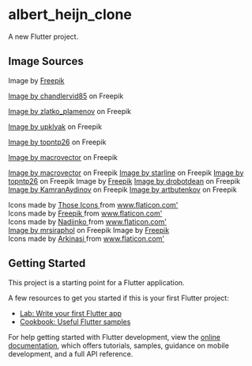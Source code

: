 # albert_heijn_clone

A new Flutter project.

## Image Sources

Image by <a href="https://www.freepik.com/free-photo/bowl-with-feed-paw-figure-light-background_4731997.htm#query=pet%20food&position=30&from_view=search&track=ais">Freepik</a>

<a href="https://www.freepik.com/free-photo/blueberry-ice-cream-scoop_26779648.htm#page=2&query=ice%20cream%20cup&position=7&from_view=search&track=ais">Image by chandlervid85</a> on Freepik

<a href="https://www.freepik.com/free-psd/yogurt-packaging-mockup_1609199.htm#page=3&query=yogurt%20ad&position=49&from_view=search&track=ais">Image by zlatko_plamenov</a> on Freepik

<a href="https://www.freepik.com/free-vector/set-cheese-types-roquefort-brie-maasdam_13411327.htm#query=cheese&position=21&from_view=search&track=sph">Image by upklyak</a> on Freepik

<a href="https://www.freepik.com/free-photo/oranges-green-red-apples_1246191.htm#page=2&query=fruits%20package&position=41&from_view=search&track=ais">Image by topntp26</a> on Freepik

<a href="https://www.freepik.com/free-vector/realistic-almond-walnut-dark-chocolate-bar-package-template-vector-illustration_26760270.htm#page=2&query=cereal%20box&position=36&from_view=search&track=ais">Image by macrovector</a> on Freepik

<a href="https://www.freepik.com/free-vector/fitness-sport-muscle-mass-gaining-protein-rich-food-realistic-composition-with-supplements-cheese-meat-nuts_6801360.htm#query=proteins%20packages&position=11&from_view=search&track=ais">Image by macrovector</a> on Freepik
<a href="https://www.freepik.com/free-photo/blank-blue-concrete-wall-texture-background_4390596.htm#page=5&query=blue%20with%20texture&position=42&from_view=search&track=ais">Image by starline</a> on Freepik
<a href="https://www.freepik.com/free-photo/empty-wall-with-copy-space_1239973.htm#query=orange%20with%20texture&position=39&from_view=search&track=ais">Image by topntp26</a> on Freepik
Image by <a href="https://www.freepik.com/free-photo/tasty-spaghetti-wrapped-around-fork_4676076.htm#query=tomato%20pasta%20png&position=27&from_view=search&track=ais">Freepik</a>
<a href="https://www.freepik.com/free-photo/full-length-portrait-joyful-couple-having-fun_6729695.htm#page=3&query=shopping%20cart%20png&position=1&from_view=search&track=ais">Image by drobotdean</a> on Freepik
<a href="https://www.freepik.com/free-photo/front-view-french-macarons-along-with-colorful-candies-inside-baskets-white-color-sugar-sweet-lollipop_9909984.htm#page=4&query=sweets%20png&position=1&from_view=search&track=ais#position=1&page=4&query=sweets%20png">Image by KamranAydinov</a> on Freepik
<a href="https://www.freepik.com/free-photo/large-set-isolated-vegetables-white-background_25959103.htm#query=vegetables%20png&position=0&from_view=search&track=ais">Image by artbutenkov</a> on Freepik

<div> Icons made by <a href="https://www.flaticon.com/authors/those-icons" title="Those Icons"> Those Icons </a> from <a href="https://www.flaticon.com/" title="Flaticon">www.flaticon.com'</a></div>
<div> Icons made by <a href="https://www.freepik.com" title="Freepik"> Freepik </a> from <a href="https://www.flaticon.com/" title="Flaticon">www.flaticon.com'</a></div>
<div> Icons made by <a href="" title="Nadiinko"> Nadiinko </a> from <a href="https://www.flaticon.com/" title="Flaticon">www.flaticon.com'</a></div>
<a href="https://www.freepik.com/free-photo/closeup-croissant-bakery-roll-food_1044727.htm#page=3&query=baking%20png&position=32&from_view=search&track=ais">Image by mrsiraphol</a> on Freepik
Image by <a href="https://www.freepik.com/free-photo/top-view-delicious-meals-arrangement_20385204.htm#page=8&query=world%20dining%20png&position=33&from_view=search&track=ais">Freepik</a>
<div> Icons made by <a href="" title="Arkinasi"> Arkinasi </a> from <a href="https://www.flaticon.com/" title="Flaticon">www.flaticon.com'</a></div>

## Getting Started

This project is a starting point for a Flutter application.

A few resources to get you started if this is your first Flutter project:

- [Lab: Write your first Flutter app](https://docs.flutter.dev/get-started/codelab)
- [Cookbook: Useful Flutter samples](https://docs.flutter.dev/cookbook)

For help getting started with Flutter development, view the
[online documentation](https://docs.flutter.dev/), which offers tutorials,
samples, guidance on mobile development, and a full API reference.
